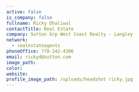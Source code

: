```yaml
---
active: false
is_company: false
fullname: Ricky Dhaliwal
contactTitle: Real Estate
company: Sutton Grp West Coast Realty - Langley
network:
  - realestateagents
phoneOffice: 778-242-4306
email: rickyd@sutton.com
image_path:
color:
website:
profile_image_path: /uploads/headshot ricky.jpg
---
```

